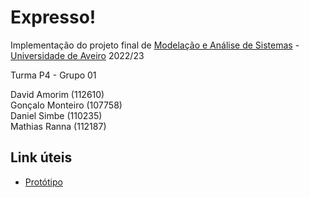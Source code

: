 # Expresso!

Implementação do projeto final de [Modelação e Análise de Sistemas](https://www.ua.pt/pt/uc/12315) - [Universidade de Aveiro](https://www.ua.pt) 2022/23

Turma P4 - Grupo 01

David Amorim (112610) <br />
Gonçalo Monteiro (107758) <br />
Daniel Simbe (110235) <br />
Mathias Ranna (112187)


## Link úteis
- [Protótipo](https://www.figma.com/file/nD2Z8YwPpvDaz0sPYHsOTq/Expresso?node-id=0%3A1&t=mlTTxESyFqTUKKu1-1)